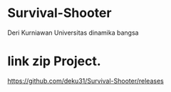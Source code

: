# Survival-Shooter
Deri Kurniawan Universitas dinamika bangsa
# link zip Project.
https://github.com/deku31/Survival-Shooter/releases
